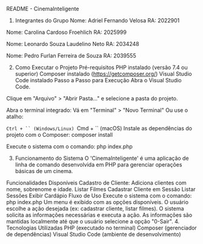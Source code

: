 README - CinemaInteligente
1. Integrantes do Grupo
Nome: Adriel Fernando Velosa
RA: 2022901

Nome: Carolina Cardoso Froehlich RA: 2025999

Nome: Leonardo Souza Laudelino Neto
RA: 2034248

Nome: Pedro Furlan Ferreira de Souza RA: 2039555

2. Como Executar o Projeto
Pré-requisitos
PHP instalado (versão 7.4 ou superior)
Composer instalado (https://getcomposer.org/)
Visual Studio Code instalado
Passo a Passo para Execução
Abra o Visual Studio Code.

Clique em "Arquivo" > "Abrir Pasta..." e selecione a pasta do projeto.

Abra o terminal integrado:
Vá em "Terminal" > "Novo Terminal"
Ou use o atalho:

`Ctrl + `` (Windows/Linux)
`Cmd + `` (macOS)
Instale as dependências do projeto com o Composer: composer install

Execute o sistema com o comando: php index.php

3. Funcionamento do Sistema
O 'CinemaInteligente' é uma aplicação de linha de comando desenvolvida em PHP para gerenciar operações básicas de um cinema.

Funcionalidades Disponíveis
Cadastro de Cliente: Adiciona clientes com nome, sobrenome e idade.
Listar Filmes
Cadastrar Cliente em Sessão
Listar Sessões
Exibir Cardápio
Fluxo de Uso
Execute o sistema com o comando: php index.php
Um menu é exibido com as opções disponíveis.
O usuário escolhe a ação desejada (ex: cadastrar cliente, listar filmes).
O sistema solicita as informações necessárias e executa a ação.
As informações são mantidas localmente até que o usuário selecione a opção "0-Sair".
4. Tecnologias Utilizadas
PHP (executado no terminal)
Composer (gerenciador de dependências)
Visual Studio Code (ambiente de desenvolvimento)
